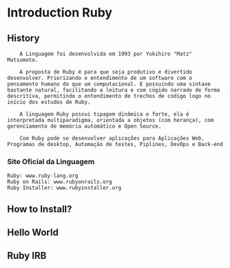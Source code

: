 # Introduction Ruby

## History
        A Linguagem foi desenvolvida em 1993 por Yukihiro "Matz" Matsumoto.

        A proposta de Ruby é para que seja produtivo e divertido desenvolver. Priorizando o entendimento de um software com o pensamento humano do que um computacional. E possuindo uma sintaxe bastante natural, facilitando a leitura e com cógido narrado de forma descritiva, permitindo o entendimento de trechos de código logo no início dos estudos de Ruby.
    
        A linguagem Ruby possui tipagem dinâmica e forte, ela é interpretada multiparadigma, orientada a objetos (com herança), com gerenciamento de memória automático e Open Source.
    
        Com Ruby pode se desenvolver aplicações para Aplicações Web, Programas de desktop, Automação de testes, Piplines, DevOps e Back-end
    
### Site Oficial da Linguagem
    Ruby: www.ruby-lang.org
    Ruby on Rails: www.rubyonrails.org
    Ruby Installer: www.rubyinstaller.org

## How to Install?

## Hello World

## Ruby IRB